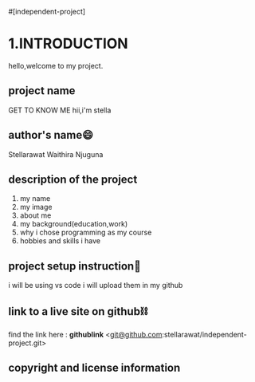 #[independent-project]
# 1.INTRODUCTION 
hello,welcome to my project. 
## project name
GET TO KNOW ME
hii,i'm stella
## author's name:smile:
Stellarawat Waithira Njuguna 
## description of the project 
<html>
<head>
<title>the project entails</title>
</head>
<body>
  <ol>
    <li>my name</li>
    <li>my image</li>
    <li>about me</li>
    <li>my background(education,work)</li>
    <li>why i chose programming as my course</li>
    <li>hobbies and skills i have </li>
</ol>
</body>
</html>

## project setup instruction:book:
i will be using vs code
i will upload them in my github
## link to a live site on github:chains:
find the link here : **githublink**
<git@github.com:stellarawat/independent-project.git>
 
## copyright and license information 
